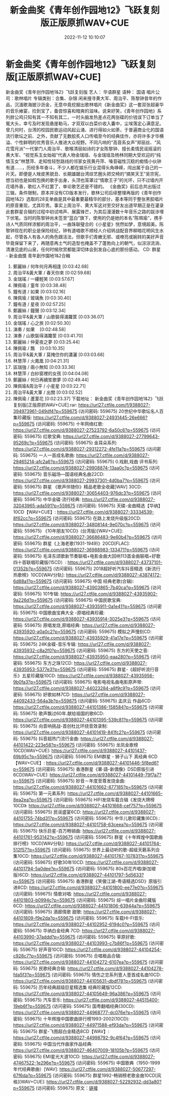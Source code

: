 ﻿---
title: 新金曲奖《青年创作园地12》飞跃复刻版正版原抓WAV+CUE
date: 2022-11-12 10:10:07
categories: WAV车载音乐、镜像
tags: 华语中文
---
# 新金曲奖《青年创作园地12》飞跃复刻版[正版原抓WAV+CUE]

新金曲奖《青年创作园地1&2》飞跃复刻版
艺人：
华语群星
语种：
国语
唱片公司：歌林唱片
专辑类别：合集、杂锦
闲来搜寻黄大军、周治平、陈黎钟昔年的作品，沉湎歌海披沙沥金，无意中竟挖掘出歌林唱片《新金曲奖》这一套双张超豪华的音乐飨宴，捡到宝了，备尝惊喜和暗爽的滋味。说来好笑，《青年创作园地》系列胖公鸡只知有其一不知有其二，一时头脑发热差点花两张碟的价钱误下订单当了冤大头，幸亏及时发现悬崖勒马，才双双以白菜价收入囊中，尘埃落定心满意足。
曾几何时，台湾的校园民歌运动风起云涌、进行得如火如荼，于普遍商业化的国语流行歌坛之前、之外，贡献了无数脍炙人口传唱至今的经典佳作，亦将许多才华横溢、个性鲜明的优秀音乐人推进大众视野。不同凡响的“高音系女声”郑丽丝、“风花雪月派”一代掌门人周治平、歌喉清丽如诗的才女陈黎钟、擅长柔情民谣摇滚的黄大军、“视觉系玉女始祖”代表人物金瑞瑶、与金瑞瑶及杨林同期大受欢迎的“纯情玉女”林慧萍、走知性轻愁路线的邻家女孩黄丹萍、嗓音磁性沉稳的痴情小伙钟有道……，历经多年奋斗，不少人都在娱乐行业混得头角峥嵘，闯出属于自己的一片天。即便是人矬皮黑貌丑、长期雄踞台湾综艺圈头把交椅的“搞笑天王”吴宗宪，想当初也是如假包换的歌手出身，头顶也笼罩过“情歌王子”的光环，只不过墙内开花墙外香，歌红人不红罢了，单论歌艺还是不错的。
《金曲奖》前后总共出版过三辑，条件限制，原本并没有CD版本发行，歌林公司后续整理再版的《青年创作园地1&2》选取的28支单曲是其中最重要最精华的部分，基本等同于整张黑胶唱片的原音重现，尤其珍贵。事实上周治平、黄大军这对至交好友出道早期正是在灌录此套群星合辑的过程中初试啼声、展露锋芒，为其后漫漫数十年音乐之路的跋涉埋下伏笔。当时的陈黎钟尚未签至“蓝白”旗下，使用的仍是她的本名“陈珮瑜”，携手诗人气质同样浓郁的周治平，一曲珠联璧合的《小星星》恍然如梦，意境超美。陈黎钟现在的职业是保险经纪，钟有道唱歌不顺经人介绍转战配音界柳暗花明风生水起，尽管各人有各人的角色跟活法，但歌手们青嫩无邪、或嘹亮或婉转的美好声音毕竟保留下来了，再随意再土气的造型也掩盖不了蓬勃向上的朝气，似淙淙流淌、清澈见底的山泉，任何时候欣赏都能深切体会到发自心底的那份感动。
CD: 群星 - 新金曲獎 青年創作園地1&2合輯
01. 鄭麗絲 / 何年何月再相逢
[0:03:42.68]
02. 周治平&黃大軍 / 春天你來
[0:02:59.68]
03. 金瑞瑤 / 一縷輕笑
[0:03:57.67]
04. 陳佩瑜 / 童年
[0:03:38.48]
05. 鐘有道 / 如果
[0:03:02.16]
06. 陳佩瑜 / 玻璃魚
[0:03:30.40]
07. 鐘有道 / 星夜
[0:02:57.25]
08. 鄭麗絲 / 鐘聲
[0:03:12.34]
09. 周治平&黃大軍 / 山歌裝得滿籮筐
[0:03:36.07]
10. 金瑞瑤 / 心之旅
[0:02:50.30]
11. 演奏 / 如果    [0:02:48.58]
12. 演奏 / 山歌裝得滿籮筐
[0:03:41.70]
13. 鄭麗絲 / 仲夏夜之夢
[0:03:25.44]
14. 陳佩瑜 / 飄    [0:03:10.35]
15. 周治平&黃大軍 / 莫掩住你的瀟灑
[0:03:03.68]
16. 林慧萍 / 火鳳凰
[0:04:21.31]
17. 區瑞強 / 兩小無知
[0:03:33.36]
18. 林慧萍 / 白紗窗裡的女孩
[0:04:04.08]
19. 鄭麗絲 / 何日再續笙歌夢
[0:02:49.44]
20. 陳佩瑜&周治平 / 小星星
[0:03:22.71]
21. 周治平&黃大軍 / 出關
[0:03:02.52]
22. 陳佩瑜 / 蘆葦花
[0:02:23.37]
下载地址：
新金曲奖《青年创作园地1&2》飞跃复刻版[正版原抓WAV+CUE].rar: https://url27.ctfile.com/f/9388027-394973961-049df4?p=559675
(访问密码: 559675)
20世纪中华歌坛名人百集珍藏版: https://url27.ctfile.com/d/9388027-24931445-26e666?p=559675
(访问密码: 559675)
十年网络红歌: https://url27.ctfile.com/d/9388027-27523792-6a50c6?p=559675
(访问密码: 559675)
红歌宝典: https://url27.ctfile.com/d/9388027-27799643-95269c?p=559675
(访问密码: 559675)
金耳朵系列: https://url27.ctfile.com/d/9388027-29312272-4fe11a?p=559675
(访问密码: 559675)
一人一首成名歌曲: https://url27.ctfile.com/d/9388027-29465214-afc2a6?p=559675
(访问密码: 559675)
0.戏剧,戏曲 评书系列: https://url27.ctfile.com/d/9388027-29908874-13aa0c?p=559675
(访问密码: 559675)
音乐磁场—国语经典名曲22CD: https://url27.ctfile.com/d/9388027-29937301-4d0ba7?p=559675
(访问密码: 559675)
群星 《歌声伴随你》精品老歌全收藏[WAV] 30CD: https://url27.ctfile.com/d/9388027-30654403-976dc3?p=559675
(访问密码: 559675)
中华金碟·流行经典: https://url27.ctfile.com/d/9388027-32043965-ada591?p=559675
(访问密码: 559675)
天碟-金曲精选【华纳】10CD【WAV+CUE】: https://url27.ctfile.com/d/9388027-33334539-8f62cc?p=559675
(访问密码: 559675)
在路上发烧升级版20CD: https://url27.ctfile.com/d/9388027-34808144-9e070c?p=559675
(访问密码: 559675)
《10年朋友10CD》(台湾版)[WAV+CUE]: https://url27.ctfile.com/d/9388027-36686483-9e60b4?p=559675
(访问密码: 559675)
群星《上海老歌(1931-1949)》20CD[FLAC]: https://url27.ctfile.com/d/9388027-36988983-133471?p=559675
(访问密码: 559675)
毛泽东颂歌新节奏联唱+电影金曲大回响113首金曲联唱+好歌四十首联唱珍藏版(15CD）: https://url27.ctfile.com/d/9388027-43737101-01352b?p=559675
(访问密码: 559675)
2018超好听汽车抖音精选《新流行热歌榜》10CD[WAV分轨]: https://url27.ctfile.com/d/9388027-43874172-6d88a1?p=559675
(访问密码: 559675)
中国 经典老歌(合辑): https://url27.ctfile.com/d/9388027-43903865-7b40ca?p=559675
(访问密码: 559675)
101专辑: https://url27.ctfile.com/d/9388027-43935902-9a226d?p=559675
(访问密码: 559675)
中国民歌宝典: https://url27.ctfile.com/d/9388027-43935911-0a1e41?p=559675
(访问密码: 559675)
中国歌曲宝典大全 -原唱经典珍藏: https://url27.ctfile.com/d/9388027-43935914-3025e3?p=559675
(访问密码: 559675)
原唱发烧,原唱经典: https://url27.ctfile.com/d/9388027-43935920-a0a0c2?p=559675
(访问密码: 559675)
模拟之声慢刻CD: https://url27.ctfile.com/d/9388027-43935929-41a17e?p=559675
(访问密码: 559675)
24K金碟-音乐专辑: https://url27.ctfile.com/d/9388027-43935932-c8a2f0?p=559675
(访问密码: 559675)
东方的天使之音: https://url27.ctfile.com/d/9388027-43935950-eaa280?p=559675
(访问密码: 559675)
东方之珠12CD: https://url27.ctfile.com/d/9388027-43935953-5377e3?p=559675
(访问密码: 559675)
群星-《超好听流行音乐》五星珍藏版10CD: https://url27.ctfile.com/d/9388027-43935956-9b0fa3?p=559675
(访问密码: 559675)
电影电视名曲电影原声带: https://url27.ctfile.com/d/9388027-44023284-a8f9c9?p=559675
(访问密码: 559675)
好歌如林7CD: https://url27.ctfile.com/d/9388027-44092433-564a3b?p=559675
(访问密码: 559675)
孟庆云 作品6CD: https://url27.ctfile.com/d/9388027-44101386-158584?p=559675
(访问密码: 559675)
歌声飘过60年.献给祖国的歌6CD: https://url27.ctfile.com/d/9388027-44101395-539c81?p=559675
(访问密码: 559675)
向音响挑战-首创杜比环绕音效录制: https://url27.ctfile.com/d/9388027-44101419-841fc2?p=559675
(访问密码: 559675)
抖音超热门流行金曲: https://url27.ctfile.com/d/9388027-44101422-223e58?p=559675
(访问密码: 559675)
龙凤金歌榜10CD[WAV+CUE]: https://url27.ctfile.com/d/9388027-44101437-69b95c?p=559675
(访问密码: 559675)
EMI群星 - 狮子山下 真经典 6CD【WAV+CUE】: https://url27.ctfile.com/d/9388027-44101446-5f8ed6?p=559675
(访问密码: 559675)
香港群星《華·語-新偶像》DSD原版引进6CD[WAV+CUE]: https://url27.ctfile.com/d/9388027-44101449-79f7a7?p=559675
(访问密码: 559675)
妙音－年度至尊发烧金曲: https://url27.ctfile.com/d/9388027-44101662-877185?p=559675
(访问密码: 559675)
第一元素系列: https://url27.ctfile.com/d/9388027-44101665-8ea2ea?p=559675
(访问密码: 559675)
HIFI发烧车载合辑《发烧大牌榜10CD》: https://url27.ctfile.com/d/9388027-44101668-cef757?p=559675
(访问密码: 559675)
民谣盛宴6CD: https://url27.ctfile.com/d/9388027-44101755-74bd31?p=559675
(访问密码: 559675)
中华儿歌珍藏集(6CD).: https://url27.ctfile.com/d/9388027-44101758-63ceea?p=559675
(访问密码: 559675)
快乐巨星-百万畅销曲: https://url27.ctfile.com/d/9388027-44101761-953142?p=559675
(访问密码: 559675)
群星《十年辉煌中国歌曲排行榜》10CD[WAV分轨]: https://url27.ctfile.com/d/9388027-44101764-512f57?p=559675
(访问密码: 559675)
世界上最动听的歌-超级天籁系列合集10CD: https://url27.ctfile.com/d/9388027-44101767-107831?p=559675
(访问密码: 559675)
好歌30年10CD: https://url27.ctfile.com/d/9388027-44101794-5a0dee?p=559675
(访问密码: 559675)
80s百花齐唱(新加坡版)6CD: https://url27.ctfile.com/d/9388027-44101797-5d5633?p=559675
(访问密码: 559675)
香港群星《笑傲江湖-粤语精选DSD》原版引进8CD: https://url27.ctfile.com/d/9388027-44101800-ee77e0?p=559675
(访问密码: 559675)
情歌对唱: https://url27.ctfile.com/d/9388027-44101803-b0994c?p=559675
(访问密码: 559675)
综一唱片金曲珍藏版6CD: https://url27.ctfile.com/d/9388027-44101806-63944a?p=559675
(访问密码: 559675)
酒廊情歌 甜歌: https://url27.ctfile.com/d/9388027-44101809-f9e2da?p=559675
(访问密码: 559675)
车载HI-FI音乐: https://url27.ctfile.com/d/9388027-44102952-6194c0?p=559675
(访问密码: 559675)
华纳白金经典 7CD: https://url27.ctfile.com/d/9388027-44103990-37addd?p=559675
(访问密码: 559675)
草原好歌: https://url27.ctfile.com/d/9388027-44103993-c7b86f?p=559675
(访问密码: 559675)
好声音10CD: https://url27.ctfile.com/d/9388027-44104254-c928c7?p=559675
(访问密码: 559675)
合唱极品合辑: https://url27.ctfile.com/d/9388027-44104272-6107ea?p=559675
(访问密码: 559675)
民歌经典合辑: https://url27.ctfile.com/d/9388027-44104278-fda5f3?p=559675
(访问密码: 559675)
情伤之恋系列壹人壹首成名曲10CD: https://url27.ctfile.com/d/9388027-44105631-dbdf78?p=559675
(访问密码: 559675)
历年经典超级巨星精选集 经典珍藏版12CD: https://url27.ctfile.com/d/9388027-44105649-96a386?p=559675
(访问密码: 559675)
汽车音乐: https://url27.ctfile.com/d/9388027-44515400-19eb6f?p=559675
(访问密码: 559675)
国粤翻唱经典(30CD): https://url27.ctfile.com/d/9388027-44968777-dc076e?p=559675
(访问密码: 559675)
十年辉煌中国歌曲排行榜1993-2002(10CD): https://url27.ctfile.com/d/9388027-44971588-ef93da?p=559675
(访问密码: 559675)
群星-飞图超白金精选8CD【WAV】: https://url27.ctfile.com/d/9388027-44998792-9c4f64?p=559675
(访问密码: 559675)
中国当代作曲家作品经典: https://url27.ctfile.com/d/9388027-46407009-18105b?p=559675
(访问密码: 559675)
EMI星光大道10CD: https://url27.ctfile.com/d/9388027-47467522-1e296e?p=559675
(访问密码: 559675)
中国歌典（1950-1999年代经典歌曲）[WAV]: https://url27.ctfile.com/d/9388027-50677297-67f6da?p=559675
(访问密码: 559675)
群星1992-畅销榜老歌金曲10CD[风格][WAV+CUE]: https://url27.ctfile.com/d/9388027-52292932-dd3a80?p=559675
(访问密码: 559675)
原文：[链接](https://blog.sina.com.cn/s/blog_1647c7e760103106r.html)